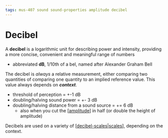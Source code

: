 ```yaml
---
tags: mus-407 sound sound-properties amplitude decibel
---
```


# Decibel

A **decibel** is a logarithmic unit for describing power and intensity, providing a more concise, convenient and meaningful range of numbers

- abbreviated **dB**, 1/10th of a bel, named after Alexander Graham Bell

The decibel is _always_ a relative measurement, either comparing two quantities of comparing one quantity to an implied reference value. This value always depends on **_context_**.

- threshold of perception = +-1 dB
- doubling/halving sound power = +- 3 dB
- doubling/halving distance from a sound source = += 6 dB
  - also when you cut the [[amplitude]] in half (or double the height of amplitude)

Decibels are used on a variety of [[decibel-scales|scales]], depending on the context.

[//begin]: # "Autogenerated link references for markdown compatibility"
[amplitude]: amplitude "Amplitude"
[decibel-scales|scales]: decibel-scales "Decibel Scales"
[//end]: # "Autogenerated link references"